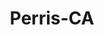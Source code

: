 ---
title: Perris-CA
slug: perris-ca
f_state:
- cms/state/california.md
f_locations:
- cms/payday-loan/advance-america-1267.md
- cms/payday-loan/advance-america-1379.md
- cms/payday-loan/afex-3585.md
- cms/payday-loan/early-payday-16468.md
- cms/payday-loan/giromex-inc-18979.md
- cms/payday-loan/giromex-inc-18982.md
- cms/payday-loan/money-professional-21701.md
- cms/payday-loan/perris-check-cashing-24325.md
- cms/payday-loan/perris-check-cashing-24326.md
updated-on: '2024-05-30T13:41:28.615Z'
created-on: '2024-05-30T13:41:28.615Z'
published-on: '2024-05-30T13:54:32.469Z'
f_city: Perris
layout: '[city].html'
tags: city
---